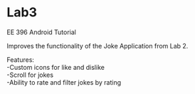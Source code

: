 Lab3
====

EE 396 Android Tutorial

Improves the functionality of the Joke Application from Lab 2.

Features:
<br>
  -Custom icons for like and dislike <br>
  -Scroll for jokes<br>
  -Ability to rate and filter jokes by rating
